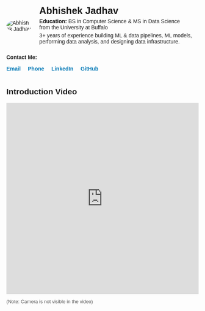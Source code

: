 <!DOCTYPE html>
<html lang="en">
<head>
  <meta charset="UTF-8" />
  <title>Abhishek's Data-ML Profile</title>
  <style>
    body {
      margin: 0;
      padding: 20px;
      font-family: Arial, sans-serif;
    }
    /* Container for the profile header */
    .profile-header {
      display: flex;              /* Enables horizontal (side-by-side) layout */
      align-items: center;        /* Vertically center the items in the flex container */
    }
    /* Image styles */
    .profile-header img {
      max-width: 150px;          /* Set a reasonable max width */
      border-radius: 50%;        /* Make the image circular (if it’s a square original) */
      margin-right: 20px;        /* Spacing between image and the text block */
    }
    /* Info block next to the image */
    .profile-info h1 {
      margin: 0;                 /* Remove default margin for the heading */
      font-size: 1.8em;
    }
    .profile-info p {
      margin: 5px 0;
    }
    /* Optional: Some spacing around the contact details */
    .contact-details {
      margin-top: 20px;
    }
    /* Style for the contact links */
    .contact-details a {
      color: #0077b5;            /* LinkedIn-blue color for all links */
      text-decoration: none;
      margin-right: 15px;
      font-weight: bold;
    }
    .contact-details a:hover {
      text-decoration: underline;
    }
    /* Embedded video style */
    .profile-video {
      margin-top: 40px;          /* Spacing above the video section */
    }
    .profile-video iframe {
      width: 100%;
      height: 500px;
      border: none;
    }
  </style>
</head>
<body>

  <!-- Profile Header (Image + Name + Education) -->
  <div class="profile-header">
    <img src="https://i.imgur.com/Gmhrrzf.jpeg" alt="Abhishek Jadhav">
    <div class="profile-info">
      <h1>Abhishek Jadhav</h1>
      <p><strong>Education:</strong> BS in Computer Science &amp; MS in Data Science<br>
         from the University at Buffalo</p>
      <p>3+ years of experience building ML &amp; data pipelines, ML models, performing data analysis, and designing data infrastructure.</p>
    </div>
  </div>

  <!-- Contact Details -->
  <div class="contact-details">
    <p><strong>Contact Me:</strong></p>
    <p>
      <a href="mailto:abhishekjadhavdata@gmail.com">Email</a>
      <a href="tel:+1-7162393515">Phone</a>
      <a href="https://www.linkedin.com/in/abhishekdata/" target="_blank">LinkedIn</a>
      <a href="https://github.com/abhi-dataprofile" target="_blank">GitHub</a>
    </p>
  </div>

  <!-- Introduction Video Embed -->
  <div class="profile-video">
    <h2>Introduction Video</h2>
    <iframe 
      src="https://ub.hosted.panopto.com/Panopto/Pages/Viewer.aspx?id=a6324b98-43d7-485d-98da-b24d014c04dc"
      allowfullscreen>
    </iframe>
    <p style="font-size: 0.9em; color: #555;">(Note: Camera is not visible in the video)</p>
  </div>

</body>
</html>